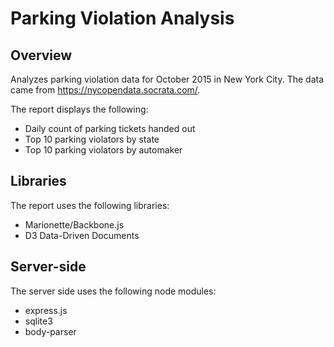# Parking Violation Analysis
## Overview
Analyzes parking violation data for October 2015 in New York City. The data came from https://nycopendata.socrata.com/.

The report displays the following:
* Daily count of parking tickets handed out
* Top 10 parking violators by state
* Top 10 parking violators by automaker

## Libraries
The report uses the following libraries:
* Marionette/Backbone.js
* D3 Data-Driven Documents

## Server-side
The server side uses the following node modules:
* express.js
* sqlite3
* body-parser